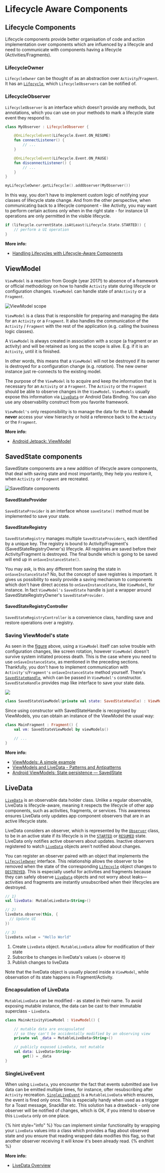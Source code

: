 # Lifecycle Aware Components

## Lifecycle Components

Lifecycle components provide better organisation of code and action implementation over components which are influenced by a lifecycle and need to communicate with components having a lifecycle (Activities/Fragments).

### LifecycleOwner

`LifecycleOwner` can be thought of as an abstraction over `Activity`/`Fragment`. It has an [`Lifecycle`](https://developer.android.com/reference/androidx/lifecycle/Lifecycle), which `LifecycleObservers` can be notified of.

### LifecycleObserver

`LifecycleObserver` is an interface which doesn't provide any methods, but annotations, which you can use on your methods to mark a lifecycle state event they respond to.

```kotlin
class MyObserver : LifecycleObserver {

    @OnLifecycleEvent(Lifecycle.Event.ON_RESUME)
    fun connectListener() {
        // ...
    }

    @OnLifecycleEvent(Lifecycle.Event.ON_PAUSE)
    fun disconnectListener() {
        // ...
    }
}

myLifecycleOwner.getLifecycle().addObserver(MyObserver())
```

In this way, you don't have to implement custom logic of notifying your classes of lifecycle state change. And from the other perspective, when communicating back to a lifecycle component - like Activity, you may want to perform certain actions only when in the right state - for instance UI operations are only permitted in the visible lifecycle.

```kotlin
if (lifecycle.currentState.isAtLeast(Lifecycle.State.STARTED)) {
    // perform a UI operation
}
```

**More info:**

* [Handling Lifecycles with Lifecycle-Aware Components](https://developer.android.com/topic/libraries/architecture/lifecycle)

## ViewModel

`ViewModel` is a reaction from Google (year 2017!) to absence of a framework or official methodology on how to handle `Activity` state during lifecycle or configuration changes. `ViewModel` can handle state of an`Activity` or a `Fragment`.

![ViewModel scope](../.gitbook/assets/4-viewmodel.png)

`ViewModel` is a class that is responsible for preparing and managing the data for an `Activity` or a `Fragment`. It also handles the communication of the `Activity` / `Fragment` with the rest of the application (e.g. calling the business logic classes).

A `ViewModel` is always created in association with a scope (a fragment or an activity) and will be retained as long as the scope is alive. E.g. if it is an `Activity`, until it is finished.

In other words, this means that a `ViewModel` will not be destroyed if its owner is destroyed for a configuration change (e.g. rotation). The new owner instance just re-connects to the existing model.

The purpose of the `ViewModel` is to acquire and keep the information that is necessary for an `Activity` or a `Fragment`. The `Activity` or the `Fragment` should be able to observe changes in the `ViewModel`. `ViewModels` usually expose this information via [`LiveData`](https://developer.android.com/reference/androidx/lifecycle/LiveData) or Android Data Binding. You can also use any observability construct from you favorite framework.

`ViewModel's` only responsibility is to manage the data for the UI. It **should never** access your view hierarchy or hold a reference back to the `Activity` or the `Fragment`.

**More info:**

* [Android Jetpack: ViewModel](https://www.youtube.com/watch?v=5qlIPTDE274\&ab\_channel=AndroidDevelopers)

## SavedState components

SavedState components are a new addition of lifecycle aware components, that deal with saving state and most importantly,  they help you restore it, when `Activity` or `Fragment` are recreated.

![SavedState components](../.gitbook/assets/save-state.png)

#### SavedStateProvider

`SavedStateProvider` is an interface whose `saveState()` method must be implemented to save your state.

#### SavedStateRegistry

`SavedStateRegistry` manages multiple `SavedStateProviders`, each identified by a unique key. The registry is bound to Activity/Fragment's (SavedStateRegistryOwner's) lifecycle. All registries are saved before their Activity/Fragment is destroyed. The final bundle which is going to be saved will end up in `onSaveInstanceState()`.

You may ask, is this any different from saving the state in `onSaveInstanceState`? No, but the concept of save registries is important. It gives us possibility to easily provide a saving mechanism to components which don't have direct access to `onSaveInstanceState`, like `ViewModel`, for instance. In fact `ViewModel's` `SavedState` handle is just a wrapper around SavedStateRegistryOwner's `SavedStateProvider`.

#### SavedStateRegistryController

`SavedStateRegistryController` is a convenience class, handling save and restore operations over a registry.

### Saving ViewModel's state

As seen in the [figure](surviving-inside-a-lifecycle.md#viewmodel) above, using a `ViewModel` itself can solve trouble with configuration changes, like screen rotation, however `ViewModel` doesn't survive system initiated process death. This is the case where you need to use `onSaveInstanceState`, as mentioned in the preceding sections. Thankfully, you don't have to implement communication with `Activity's`/`Fragment's` `onSaveInstanceState` method yourself. There's [`SavedStateHandle`](https://developer.android.com/reference/androidx/lifecycle/SavedStateHandle), which can be passed in `ViewModel's` constructor. `SavedStateHandle` provides map like interface to save your state data.

![](../.gitbook/assets/savestatehandle.png)

```kotlin
class SavedStateViewModel(private val state: SavedStateHandle) : ViewModel() { ... }
```

Since using constructor with SavedStateHandle is recognised by ViewModels, you can obtain an instance of the ViewModel the usual way:

```kotlin
class MainFragment : Fragment() {
    val vm: SavedStateViewModel by viewModels()

    // ...
}
```

**More info:**

* [ViewModels: A simple example](https://medium.com/google-developers/viewmodels-a-simple-example-ed5ac416317e)
* [ViewModels and LiveData - Patterns and Antipatterns](https://medium.com/androiddevelopers/viewmodels-and-livedata-patterns-antipatterns-21efaef74a54)
* [Android ViewModels: State persistence — SavedState](https://proandroiddev.com/viewmodels-state-persistence-savedstate-54d015acad82)

## LiveData

[`LiveData`](https://developer.android.com/reference/androidx/lifecycle/LiveData) is an observable data holder class. Unlike a regular observable, LiveData is lifecycle-aware, meaning it respects the lifecycle of other app components, such as activities, fragments, or services. This awareness ensures LiveData only updates app component observers that are in an active lifecycle state.

LiveData considers an observer, which is represented by the [`Observer`](https://developer.android.com/reference/androidx/lifecycle/Observer) class, to be in an active state if its lifecycle is in the [`STARTED`](https://developer.android.com/reference/androidx/lifecycle/Lifecycle.State#STARTED) or [`RESUMED`](https://developer.android.com/reference/androidx/lifecycle/Lifecycle.State#RESUMED) state. LiveData only notifies active observers about updates. Inactive observers registered to watch [`LiveData`](https://developer.android.com/reference/androidx/lifecycle/LiveData) objects aren't notified about changes.

You can register an observer paired with an object that implements the [`LifecycleOwner`](https://developer.android.com/reference/androidx/lifecycle/LifecycleOwner) interface. This relationship allows the observer to be removed when the state of the corresponding [`Lifecycle`](https://developer.android.com/reference/androidx/lifecycle/Lifecycle) object changes to [`DESTROYED`](https://developer.android.com/reference/androidx/lifecycle/Lifecycle.State#DESTROYED). This is especially useful for activities and fragments because they can safely observe [`LiveData`](https://developer.android.com/reference/androidx/lifecycle/LiveData) objects and not worry about leaks—activities and fragments are instantly unsubscribed when their lifecycles are destroyed.

```kotlin
// 1)
val liveData: MutableLiveData<String>()

// 2)
liveData.observe(this, { 
  // Update UI  
})

// 3)
liveData.value = "Hello World"
```

1. Create `LiveData` object. `MutableLiveData` allow for modification of their state
2. Subscribe to changes in liveData's values (= observe it)
3. Publish changes to liveData

Note that the liveData object is usually placed inside a `ViewModel`, while observation of its state happens in Fragment/Activity.

### Encapsulation of LiveData

`MutableLiveData` can be modified - as stated in their name. To avoid exposing mutable instance, the data can be cast to their immutable superclass - `LiveData`.

```kotlin
class MainActivityViewModel : ViewModel() {

    // mutable data are encapsulated
    // so they can't be accidentally modified by an observing view
    private val _data = MutableLiveData<String>()

    // publicly exposed LiveData, not mutable
    val data: LiveData<String>
        get() = _data
}
```

### SingleLiveEvent

When using `LiveData`, you encounter the fact that events submitted ase live data can be emitted multiple times, for instance, ofter resubscribing after `Activity` recreation. [`SingleLiveEvent`](https://github.com/android/architecture-samples/blob/dev-todo-mvvm-live/todoapp/app/src/main/java/com/example/android/architecture/blueprints/todoapp/SingleLiveEvent.java) is a `MutableLiveData` which ensures, the event is fired only once. This is especially handy when used as a trigger for a Toast message, SnackBar etc. This solution has a drawback - only one observer will be notified of changes, which is OK, if you intend to observe this `LiveData` only on one place.

{% hint style="info" %}
You can implement similar functionality by wrapping your `LiveData` values into a class which provides a flag about observed state and you ensure that reading wrapped data modifies this flag, so that another observer receiving it will know it's been already read.
{% endhint %}

**More info:**

* [LiveData Overview](https://developer.android.com/topic/libraries/architecture/livedata)
